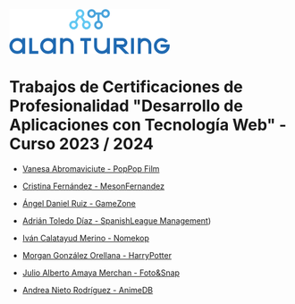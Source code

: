 <img height="80px" src="alan_turing_recortado.png">

# Trabajos de Certificaciones de Profesionalidad "Desarrollo de Aplicaciones con Tecnología Web" - Curso 2023 / 2024

* [Vanesa Abromaviciute - PopPop Film](https://github.com/VanesaAbromaviciute/crud-popfilm)
* [Cristina Fernández - MesonFernandez](https://github.com/CristinaFdezFdez/MesonFernandez)
* [Ángel Daniel Ruiz - GameZone](https://github.com/AngelDanielRuizMontes/gamezone)

* [Adrián Toledo Díaz - SpanishLeague Management](https://github.com/AdrianToledoDiaz/CRUD-SpanishLeague))
* [Iván Calatayud Merino - Nomekop](https://github.com/Icame05/Nomekop.git)
* [Morgan González Orellana - HarryPotter ](https://github.com/esthergonzalezorellana/proyectofinalcertificacion)
* [Julio Alberto Amaya  Merchan - Foto&Snap ](https://github.com/julioamayamlg/crud-Photo-Snap/)
* [Andrea Nieto Rodríguez - AnimeDB](https://github.com/Andy2927/AnimeDB)
